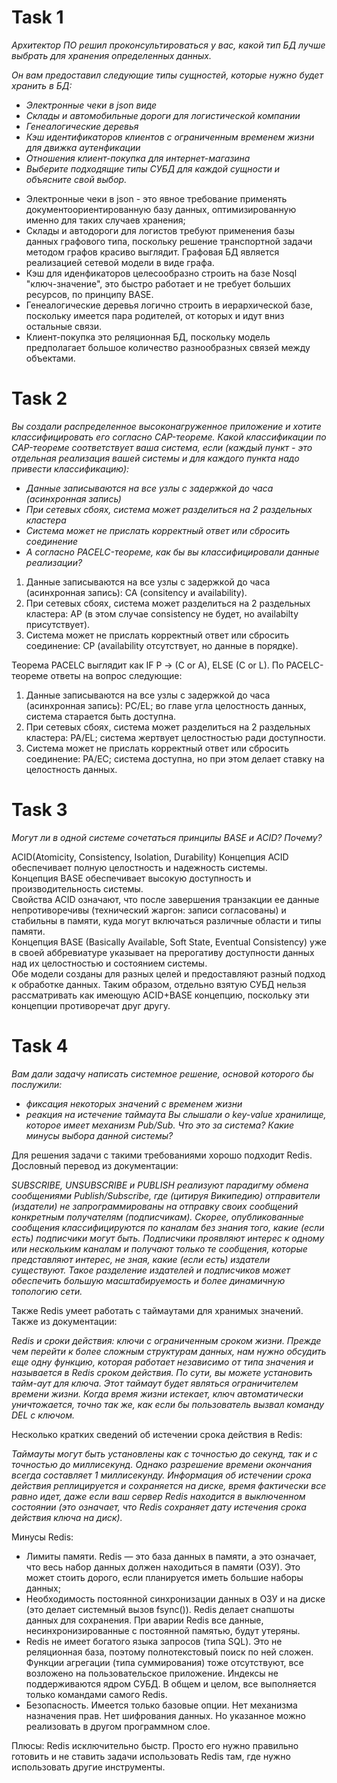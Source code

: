 # Task 1

*Архитектор ПО решил проконсультироваться у вас, какой тип БД лучше выбрать для хранения определенных данных.*

*Он вам предоставил следующие типы сущностей, которые нужно будет хранить в БД:*

* *Электронные чеки в json виде*
* *Склады и автомобильные дороги для логистической компании*
* *Генеалогические деревья*
* *Кэш идентификаторов клиентов с ограниченным временем жизни для движка аутенфикации*
* *Отношения клиент-покупка для интернет-магазина*
* *Выберите подходящие типы СУБД для каждой сущности и объясните свой выбор.*

- Электронные чеки в json - это явное требование применять документоориентированную базу данных, оптимизированную именно
для таких случаев хранения;
- Склады и автодороги для логистов требуют применения базы данных графового типа, поскольку решение 
транспортной задачи методом графов красиво выглядит. Графовая БД является реализацией сетевой модели в виде графа.
- Кэш для иденфикаторов целесообразно строить на базе Nosql "ключ-значение", это быстро работает и не требует больших ресурсов, по принципу BASE.
- Генеалогические деревья логично строить в иерархической базе, поскольку имеется пара родителей, от которых
и идут вниз остальные связи.
- Клиент-покупка это реляционная БД, поскольку модель предполагает большое количество разнообразных связей между объектами.

# Task 2

*Вы создали распределенное высоконагруженное приложение и хотите классифицировать его согласно CAP-теореме. Какой классификации по CAP-теореме соответствует ваша система, если (каждый пункт - это отдельная реализация вашей системы и для каждого пункта надо привести классификацию):*

* *Данные записываются на все узлы с задержкой до часа (асинхронная запись)*
* *При сетевых сбоях, система может разделиться на 2 раздельных кластера*
* *Система может не прислать корректный ответ или сбросить соединение*
* *А согласно PACELC-теореме, как бы вы классифицировали данные реализации?* 

1. Данные записываются на все узлы с задержкой до часа (асинхронная запись): CA (consitency и availability).
2. При сетевых сбоях, система может разделиться на 2 раздельных кластера: AP (в этом случае consistency не будет, но availabilty присутствует).
3. Система может не прислать корректный ответ или сбросить соединение: CP (availability отсутствует, но данные в порядке).

Теорема PACELC выглядит как IF P -> (C or A), ELSE (C or L).
По PACELC-теореме ответы на вопрос следующие:
1. Данные записываются на все узлы с задержкой до часа (асинхронная запись): PC/EL; во главе угла целостность данных, система старается быть доступна.
2. При сетевых сбоях, система может разделиться на 2 раздельных кластера: PA/EL; система жертвует целостностью ради доступности.
3. Система может не прислать корректный ответ или сбросить соединение: PA/EC; система доступна, но при этом делает ставку на целостность данных.

# Task 3

*Могут ли в одной системе сочетаться принципы BASE и ACID? Почему?*


ACID(Atomicity, Consistency, Isolation, Durability)
Концепция ACID обеспечивает полную целостность и надежность системы.  
Концепция BASE обеспечивает высокую доступность и производительность системы.  
Свойства ACID означают, что после завершения транзакции ее данные непротиворечивы (технический жаргон: записи согласованы) и стабильны в памяти, куда  могут включаться  различные области и типы памяти.  
Концепция BASE (Basically Available, Soft State, Eventual Consistency) уже в своей аббревиатуре указывает на прерогативу доступности данных над их целостностью и состоянием системы.  
Обе модели созданы для разных целей и предоставляют разный подход к обработке данных.
Таким образом, отдельно взятую СУБД нельзя рассматривать как имеющую ACID+BASE концепцию, поскольку эти концепции противоречат друг другу.  

# Task 4

*Вам дали задачу написать системное решение, основой которого бы послужили:*

* *фиксация некоторых значений с временем жизни*
* *реакция на истечение таймаута*
*Вы слышали о key-value хранилище, которое имеет механизм Pub/Sub. Что это за система? Какие минусы выбора данной системы?*

Для решения задачи с такими требованиями хорошо подходит Redis. Дословный перевод из документации:

*SUBSCRIBE, UNSUBSCRIBE и PUBLISH реализуют парадигму обмена сообщениями Publish/Subscribe, где (цитируя Википедию) отправители (издатели) не запрограммированы на отправку своих сообщений конкретным получателям (подписчикам). Скорее, опубликованные сообщения классифицируются по каналам без знания того, какие (если есть) подписчики могут быть. Подписчики проявляют интерес к одному или нескольким каналам и получают только те сообщения, которые представляют интерес, не зная, какие (если есть) издатели существуют. Такое разделение издателей и подписчиков может обеспечить большую масштабируемость и более динамичную топологию сети.*

Также Redis умеет работать с таймаутами для хранимых значений. Также из документации:

*Redis и сроки действия: ключи с ограниченным сроком жизни. Прежде чем перейти к более сложным структурам данных, нам нужно обсудить еще одну функцию, которая работает независимо от типа значения и называется в Redis сроком действия. По сути, вы можете установить тайм-аут для ключа. Этот таймаут будет являться ограничителем времени жизни. Когда время жизни истекает, ключ автоматически уничтожается, точно так же, как если бы пользователь вызвал команду DEL с ключом.*

Несколько кратких сведений об истечении срока действия в Redis:

*Таймауты могут быть установлены как с точностью до секунд, так и с точностью до миллисекунд. Однако разрешение времени окончания всегда составляет 1 миллисекунду. Информация об истечении срока действия реплицируется и сохраняется на диске, время фактически все равно идет, даже если ваш сервер Redis находится в выключенном состоянии (это означает, что Redis сохраняет дату истечения срока действия ключа на диск).*

Минусы Redis:
- Лимиты памяти. Redis — это база данных в памяти, а это означает, что весь набор данных должен находиться в памяти (ОЗУ). Это может стоить дорого, если планируется иметь большие наборы данных;
- Необходимость постоянной синхронизации данных в ОЗУ и на диске (это делает системный вызов fsync()). Redis делает снапшоты данных для сохранения. При аварии Redis все данные, несинхронизированные с постоянной памятью, будут утеряны.
- Redis не имеет богатого языка запросов (типа SQL). Это не реляционная база, поэтому полнотекстовый поиск по ней сложен. Функции агрегации (типа суммирования) тоже отсутствуют, все возложено на пользовательское приложение. Индексы не поддерживаются ядром СУБД. В общем и целом, все выполняется только командами самого Redis.
- Безопасность. Имеется только базовые опции. Нет механизма назначения прав. Нет шифрования данных. Но указанное можно реализовать в другом программном слое.

Плюсы: Redis исключительно быстр. Просто его нужно правильно готовить и не ставить задачи использовать Redis там, где нужно использовать другие инструменты. 

